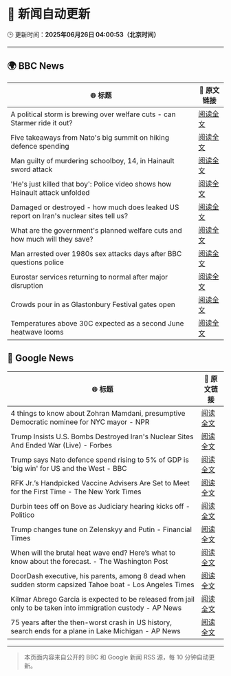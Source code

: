 # 🧠 新闻自动更新

🕒 更新时间：**2025年06月26日 04:00:53（北京时间）**

---

## 🌍 BBC News

| 🌐 标题 | 🔗 原文链接 |
|--------|-------------|
| A political storm is brewing over welfare cuts - can Starmer ride it out? | [阅读全文](https://www.bbc.com/news/articles/cn0z45d641do) |
| Five takeaways from Nato's big summit on hiking defence spending | [阅读全文](https://www.bbc.com/news/articles/cvg8pd2y80go) |
| Man guilty of murdering schoolboy, 14, in Hainault sword attack | [阅读全文](https://www.bbc.com/news/articles/cwyrg6ynnx9o) |
| 'He's just killed that boy': Police video shows how Hainault attack unfolded | [阅读全文](https://www.bbc.com/news/articles/clyx0xkjmmgo) |
| Damaged or destroyed - how much does leaked US report on Iran's nuclear sites tell us? | [阅读全文](https://www.bbc.com/news/articles/cy7nxgzlpllo) |
| What are the government's planned welfare cuts and how much will they save? | [阅读全文](https://www.bbc.com/news/articles/cdjxygjrk9ro) |
| Man arrested over 1980s sex attacks days after BBC questions police | [阅读全文](https://www.bbc.com/news/articles/cpqnly2x8qno) |
| Eurostar services returning to normal after major disruption | [阅读全文](https://www.bbc.com/news/articles/c4gedxe7wnro) |
| Crowds pour in as Glastonbury Festival gates open | [阅读全文](https://www.bbc.com/news/articles/c23g4vd7p99o) |
| Temperatures above 30C expected as a second June heatwave looms | [阅读全文](https://www.bbc.com/weather/articles/cx2g8vw8v0jo) |

## 📰 Google News

| 🌐 标题 | 🔗 原文链接 |
|--------|-------------|
| 4 things to know about Zohran Mamdani, presumptive Democratic nominee for NYC mayor - NPR | [阅读全文](https://news.google.com/rss/articles/CBMif0FVX3lxTE5YQllWaUtHd250RDFaQWFfY2d0b3JlVm5OZW50Y1U4eXRqa0dCdTU4aDc2c1ZDdThra3g3MXlkTWFaZ213R21hMU53Zzh5VXlnUE8tUnpJVHpsUEw3a0xXYkE3Ul9OdXgxY1BoVmFoTGE3MkVuVDNuUE1qOTgzWmc?oc=5) |
| Trump Insists U.S. Bombs Destroyed Iran's Nuclear Sites And Ended War (Live) - Forbes | [阅读全文](https://news.google.com/rss/articles/CBMi0gFBVV95cUxPRTBjUlBUMUZGdFFhLW9ncFkyaDY0LTN2cFpFaThMYVk4eXBoNlRnUXYxbzF0NnFXYW1vN09aNEg1bk5TUnV1MndrUXFvMzYza3pLa05xNVhsVTQ1N3IzRFBaVks1NFhUcWdzM1BZTS12aFFUdjBxT1h6VXJ3amQxLVhtZzFjT25UMGxqR1hHaXpjZFNxakJ3TlViWTlIY3k3R1dDRUM5R2steF9pU2s1RVhDTUc5a0Zsa0JpZVBnSWZ2TUprU2hkSzEzbmZ2eWNSZXc?oc=5) |
| Trump says Nato defence spend rising to 5% of GDP is 'big win' for US and the West - BBC | [阅读全文](https://news.google.com/rss/articles/CBMiVEFVX3lxTE1UVDJEekpkZU9BTU8tWUVJZklGSENwdW02YzFPaDFza2QxQy1hUHRFb3JsNlpra3BWbHhIUGdrQWU5MTlidFZNenJkY1ozanloQlNFRA?oc=5) |
| RFK Jr.’s Handpicked Vaccine Advisers Are Set to Meet for the First Time - The New York Times | [阅读全文](https://news.google.com/rss/articles/CBMifEFVX3lxTE82YW5mRGpQMTlkbkx1MUo2SjR4ZmtXdXdQVENIMk1sdnBaT0JHSWRURmFnSnNMdGtHenRJRHM3SExleXM0ZVkyS0o2cFN2WTNmQ1VaY1hvOXJyYU03ZVV3VkZXSnBhMlJLaUloX3lKUWIxbUJlald5SGYyVTI?oc=5) |
| Durbin tees off on Bove as Judiciary hearing kicks off - Politico | [阅读全文](https://news.google.com/rss/articles/CBMingFBVV95cUxNZEl1UkVSTlBJaGZ0a20yS3hlQ3JCWEZlODVma0ZaS3JtVDZWejlycmNZVWFWY2NydVNKRVRsZHM1ZnFSd05zdnFNNjc4bG13NTA4bXVpNjhkZDA0N1dLQ2hLUW95X0hieExkZ3VDbkFJRnJaOVQyYnQtNDFOTE4wOTViMi02UTFlZ1FlVHo4WTgxd3F5ZzBERmlPbzRaZw?oc=5) |
| Trump changes tune on Zelenskyy and Putin - Financial Times | [阅读全文](https://news.google.com/rss/articles/CBMicEFVX3lxTFB6X3hGbktTWDFwSEFRQXBSMlc1WTJaU2hReEw3UDNpR01IVTh4R1NTT2RNcExUMUIzSXFORlhOemU1cDBPbVBjQ0tMODFNcW5nT0hHdmVEMWVyRm9aWFNTTmdTd2JIQ1Fmdl9oRTFUSDk?oc=5) |
| When will the brutal heat wave end? Here’s what to know about the forecast. - The Washington Post | [阅读全文](https://news.google.com/rss/articles/CBMiiwFBVV95cUxQYWIwSVRYSmFSWFJvZWUwN0NLaGQ4R0NhOGVDVURFQ3pXYWczV2JRb2hIcHJTd2M2U1BQZGp2aDZoNENTRlJNbTYtaFlzVWttQi1sb1lBZHBHOHhiZFJ0c0JqY3VzblRZelhaVlBhSERQUE9ndU5jZTl2Ny1HXzU3SjRvZG9EUC1vRmRj?oc=5) |
| DoorDash executive, his parents, among 8 dead when sudden storm capsized Tahoe boat - Los Angeles Times | [阅读全文](https://news.google.com/rss/articles/CBMilAFBVV95cUxNc1lkTENIeXJqTUFDVld5ZXBTbVdWRW91ei0xVWVZektzMDU0U2o2Um5PbDlBME41bGctdzg3Zllnd1lwaWdIamg5MnNsZGd4Um1GSGI1SDhiYW1jTk1lS1ZMODEwOXpDMGRsSmx0cWUwZFJGYkh5dFQ3N0R2WmVRR18xNDNveWlCazEyRlBWUlV6SzND?oc=5) |
| Kilmar Abrego Garcia is expected to be released from jail only to be taken into immigration custody - AP News | [阅读全文](https://news.google.com/rss/articles/CBMipAFBVV95cUxPNHBZd1YzZWNWWHpjbXgyREhjR3RzOVplaDRlT3dCRnpFSGZrZ0pZUDAtZ3pIQWQ3c0pPc0lVUFVUNlQtb0tUUk5iZndNRnJva3ZwVUtFZmY2cmlWSGhFMW1SQ1cwWUQ2bVhPcjVHV1FrWG14OFBsN25uLUFRcmRGZEhnalU4djU1U1N6WXZBOWFHd2R1U24wRmJYNmR6eG9vZlF4bw?oc=5) |
| 75 years after the then-worst crash in US history, search ends for a plane in Lake Michigan - AP News | [阅读全文](https://news.google.com/rss/articles/CBMilAFBVV95cUxNMUw1SERZNkNaWVZlWElqeEk0MUxiSVYwSnM0QUJWdmN6enk3elE2ejNXMml5OEREd2RNOEJJR0FleGpNajlmSTFqSzJjdzJIY3BCbi1HZ2xwNlpQVDhBb1hESEVsMFpoejFSQmxObmpfMWszX1B6cGhSdXdiN0NIbllxcFEtVWs3UUNUelRZVlNHbERM?oc=5) |

---
> 本页面内容来自公开的 BBC 和 Google 新闻 RSS 源，每 10 分钟自动更新。